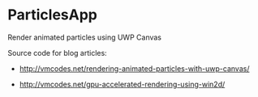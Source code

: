 # ParticlesApp
 Render animated particles using UWP Canvas

Source code for blog articles:

* http://vmcodes.net/rendering-animated-particles-with-uwp-canvas/

* http://vmcodes.net/gpu-accelerated-rendering-using-win2d/
